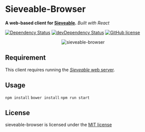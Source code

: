 # Sieveable-Browser

**A  web-based client for [Sieveable](https://github.com/sikuli/sieveable).** *Built with React*


[![Dependency Status](https://david-dm.org/sikuli/sieveable-browser.svg)](https://david-dm.org/sikuli/sieveable-browser) [![devDependency Status](https://david-dm.org/sikuli/sieveable-browser/dev-status.svg)](https://david-dm.org/sikuli/sieveable-browser#info=devDependencies)
[![GitHub license](https://img.shields.io/github/license/mashape/apistatus.svg)](https://github.com/sikuli/sieveable-browser)


<p align="center" >
<img alt="sieveable-browser" src="https://raw.githubusercontent.com/sikuli/sieveable-browser/gh-pages/screenshots/sieveable-browser.png"/>
</p>

## Requirement
This client requires running the [_Sieveable_ web server](https://github.com/sikuli/sieveable/ "Sieveable web server").

## Usage

`npm install` `bower install` `npm run start`

## License

sieveable-browser is licensed under the [MIT license]((./LICENSE))